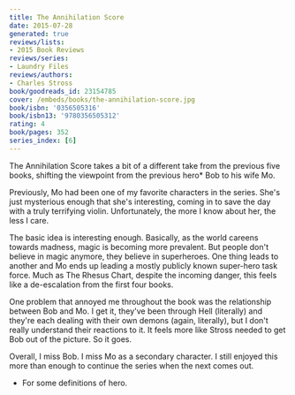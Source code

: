 ```yaml
---
title: The Annihilation Score
date: 2015-07-28
generated: true
reviews/lists:
- 2015 Book Reviews
reviews/series:
- Laundry Files
reviews/authors:
- Charles Stross
book/goodreads_id: 23154785
cover: /embeds/books/the-annihilation-score.jpg
book/isbn: '0356505316'
book/isbn13: '9780356505312'
rating: 4
book/pages: 352
series_index: [6]
---
```

The Annihilation Score takes a bit of a different take from the previous five books, shifting the viewpoint from the previous hero* Bob to his wife Mo.  

Previously, Mo had been one of my favorite characters in the series. She's just mysterious enough that she's interesting, coming in to save the day with a truly terrifying violin. Unfortunately, the more I know about her, the less I care.  

<!--more-->

The basic idea is interesting enough. Basically, as the world careens towards madness, magic is becoming more prevalent. But people don't believe in magic anymore, they believe in superheroes. One thing leads to another and Mo ends up leading a mostly publicly known super-hero task force. Much as The Rhesus Chart, despite the incoming danger, this feels like a de-escalation from the first four books.  

One problem that annoyed me throughout the book was the relationship between Bob and Mo. I get it, they've been through Hell (literally) and they're each dealing with their own demons (again, literally), but I don't really understand their reactions to it. It feels more like Stross needed to get Bob out of the picture. So it goes.  

Overall, I miss Bob. I miss Mo as a secondary character. I still enjoyed this more than enough to continue the series when the next comes out.  

* For some definitions of hero.